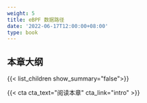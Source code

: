 ```yaml
---
weight: 5
title: eBPF 数据路径
date: '2022-06-17T12:00:00+08:00'
type: book
---
```


## 本章大纲

{{< list_children show_summary="false">}}

{{< cta cta_text="阅读本章" cta_link="intro" >}}
